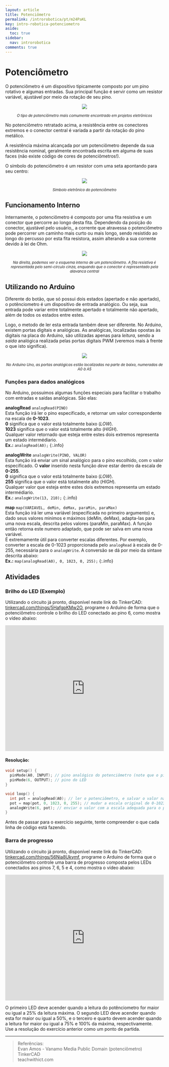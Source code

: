 ```yaml
---
layout: article
title: Potenciômetro
permalink: /introrobotica/pt/m24PaKL
key: intro-robotica-potenciometro
aside:
  toc: true
sidebar:
  nav: introrobotica
comments: true
---
```


# Potenciômetro

O potenciômetro é um dispositivo tipicamente composto por um pino rotativo e algumas entradas. Sua principal função é servir como um resistor variável, ajustável por meio da rotação de seu pino.

<div align="center">
<img class="image image--m" src="https://i.imgur.com/L6CKAyg.jpg"/>
<p><i><small>O tipo de potenciômetro mais comumente encontrado em projetos eletrônicos</small></i></p>
</div>

No potenciômetro retratado acima, a resistência entre os conectores extremos e o conector central é variada a partir da rotação do pino metálico.

A resistência máxima alcançada por um potenciômetro depende da sua resistência nominal, geralmente encontrada escrita em alguma de suas faces (não existe código de cores de potenciômetros!).

O símbolo do potenciômetro é um resistor com uma seta apontando para seu centro:

<div align="center">
<img class="image image--m" src="https://i.imgur.com/aRVTJGK.png"/>
<p><i><small>Simbolo eletrônico do potenciômetro</small></i></p>
</div>

## Funcionamento Interno

Internamente, o potenciômetro é composto por uma fita resistiva e um conector que percorre ao longo desta fita. Dependendo da posição do conector, ajustável pelo usuário,, a corrente que atravessa o potenciômetro pode percorrer um caminho mais curto ou mais longo, sendo resistido ao longo do percusso por esta fita resistora, assim alterando a sua corrente devido à lei de Ohm.

<div align="center">
<img class="image image--xl" src="https://i.imgur.com/kmJeF0z.png"/>
<p><i><small>Na direita, podemos ver o esquema interno de um potenciômetro. A fita resistiva é representada pelo semi-circulo cinza, enquando que o conector é representado pela alavanca central</small></i></p>
</div>

## Utilizando no Arduino

Diferente do botão, que só possui dois estados (apertado e não apertado), o potênciometro é um dispositivo de entrada analógico. Ou seja, sua entrada pode variar entre totalmente apertado e totalmente não apertado, além de todos os estados entre estes.

Logo, o metodo de ler esta entrada também deve ser diferente. No Arduino, existem portas digitais e analógicas. As analógicas, localizadas opostas às digitais na placa do Arduino, são utilizadas apenas para *leitura*, sendo a *saida* analógica realizada pelas portas digitais PWM (veremos mais à frente o que isto significa).

<div align="center">
<img class="image image--xl" src="https://i.imgur.com/Qq9Q9I0.png"/>
<p><i><small>No Arduino Uno, as portas analógicas estão localizadas na parte de baixo, numeradas de A0 à A5</small></i></p>
</div>

### Funções para dados analógicos

No Arduino, possuimos algumas funções especiais para facilitar o trabalho com entradas e saídas analógicas. São elas:

**analogRead** `analogRead(PINO)`  
Esta função irá ler o pino especificado, e retornar um valor correspondente na escala de **0-1023**.  
**0** significa que o valor está totalmente baixo (*LOW*).  
**1023** significa que o valor está totalmente alto (*HIGH*).  
Qualquer valor retornado que esteja entre estes dois extremos representa um estado intermédiario.  
**Ex.:** `analogRead(A0);`
{:.info}

**analogWrite** `analogWrite(PINO, VALOR)`  
Esta função irá enviar um sinal analógico para o pino escolhido, com o valor especificado. O **valor** inserido nesta função *deve* estar dentro da escala de **0-255**.  
**0** significa que o valor está totalmente baixo (*LOW*).  
**255** significa que o valor está totalmente alto (*HIGH*).  
Qualquer valor que esteja entre estes dois extremos representa um estado intermédiario.  
**Ex.:** `analogWrite(13, 210);`
{:.info}

**map** `map(VARIAVEL, deMin, deMax, paraMin, paraMax)`  
Esta função irá ler uma variável (especificada no primeiro argumento) e, dado seus valores minimos e máximos (deMin, deMax), adapta-las para uma nova escala, descrita pelos valores (paraMin, paraMax). A função então retorna este numero adaptado, que pode ser salva em uma nova variável.   
É extremamente útil para converter escalas diferentes. Por exemplo, converter a escala de 0-1023 proporcionada pelo `analogRead` à escala de 0-255, necessária para o `analogWrite`. A conversão se dá por meio da sintaxe descrita abaixo:  
**Ex.:** `map(analogRead(A0), 0, 1023, 0, 255);`
{:.info}

## Atividades

### Brilho do LED (Exemplo)

Utilizando o circuito já pronto, disponível neste link do TinkerCAD: [tinkercad.com/things/5HafgpKMw2O](http://www.tinkercad.com/things/5HafgpKMw2O), programe o Arduino de forma que o potenciômetro controle o brilho do LED conectado ao pino 6, como mostra o vídeo abaixo:

<div align="center">
<iframe src='https://gfycat.com/ifr/valuablehugelacewing' frameborder='0' scrolling='no' allowfullscreen width='100%' height='400'></iframe>
</div>

#### Resolução:

```c
void setup() {
  pinMode(A0, INPUT); // pino analógico do potenciômetro (note que o pino possui um A, para diferencia-los dos pinos digitais)
  pinMode(6, OUTPUT); // pino do LED
}

void loop() {
  int pot = analogRead(A0); // ler o potenciômetro, e salvar o valor na variavel pot
  pot = map(pot, 0, 1023, 0, 255); // mudar a escala original de 0-1023 do analogRead, para a escala 0-255, requerida pelo analogWrite, e salvar esta alteração na variável pot
  analogWrite(6, pot); // enviar o valor com a escala adequada para o pino do LED
}
```

Antes de passar para o exercício seguinte, tente compreender o que cada linha de código está fazendo.


### Barra de progresso

Utilizando o circuito já pronto, disponível neste link do TinkerCAD: [tinkercad.com/things/56Nia8Ukymf](http://www.tinkercad.com/things/56Nia8Ukymf), programe o Arduino de forma que o potenciômetro controle uma barra de progresso composta pelos LEDs conectados aos pinos 7, 6, 5 e 4, como mostra o vídeo abaixo:

<div align="center">
<iframe src='https://gfycat.com/ifr/ConfusedAdventurousLeopardseal' frameborder='0' scrolling='no' allowfullscreen width='100%' height='400'></iframe>
</div>

O primeiro LED deve acender quando a leitura do potênciometro for maior ou igual a 25% da leitura máxima. O segundo LED deve acender quando esta for maior ou igual a 50%, e o terceiro e quarto devem acender quando a leitura for maior ou igual a 75% e 100% da máxima, respectivamente.  
Use a resolução do exercício anterior como um ponto de partida.

---

> Referências:  
> Evan Amos - Vanamo Media Public Domain (potenciômetro)  
> TinkerCAD  
> teachwithict.com  